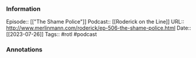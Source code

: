 ### Information

Episode:: [["The Shame Police"]]
Podcast:: [[Roderick on the Line]]
URL:: http://www.merlinmann.com/roderick/ep-506-the-shame-police.html
Date:: [[2023-07-26]]
Tags:: #rotl 
#podcast


### Annotations

